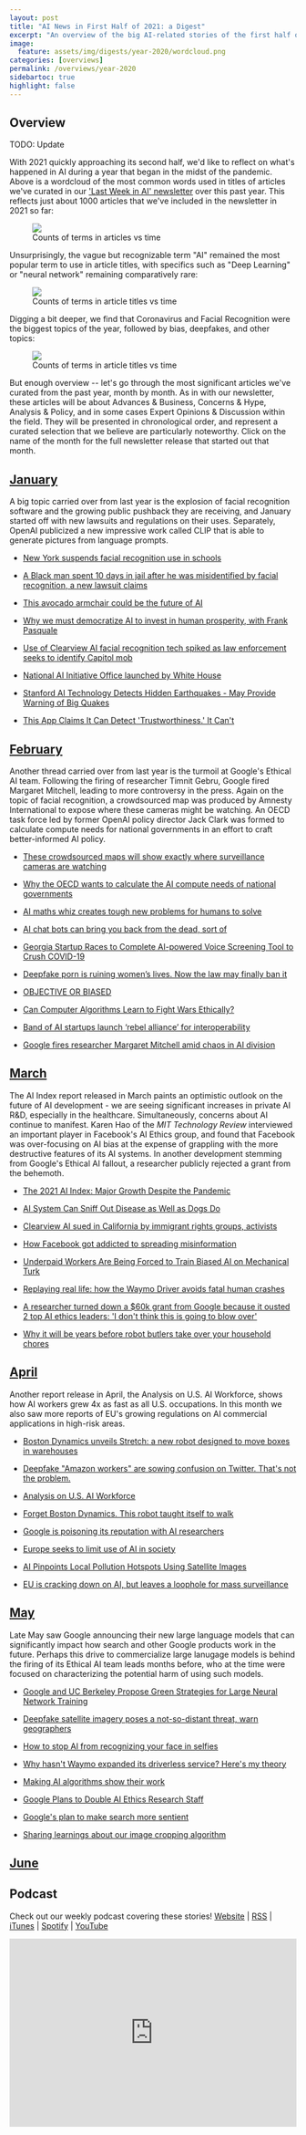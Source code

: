 ```yaml
---
layout: post
title: "AI News in First Half of 2021: a Digest"
excerpt: "An overview of the big AI-related stories of the first half of 2021"
image: 
  feature: assets/img/digests/year-2020/wordcloud.png
categories: [overviews]
permalink: /overviews/year-2020
sidebartoc: true
highlight: false
---
```

## Overview

TODO: Update

With 2021 quickly approaching its second half, we'd like to reflect on what's happened in AI during a year that began in the midst of the pandemic. Above is a wordcloud of the most common words used in titles of articles we've curated in our ['Last Week in AI' newsletter](https://lastweekin.ai/) over this past year. This reflects just about 1000 articles that we've included in the newsletter in 2021 so far:

<figure>
 <img class="postimage_75" src="{{ site.imgpath }}/digests/year-2020/counts.png"/>
 <figcaption> Counts of terms in articles vs time</figcaption>
</figure>

Unsurprisingly, the vague but recognizable term "AI" remained the most popular term to use in article titles, with specifics such as "Deep Learning" or "neural network" remaining comparatively rare:

<figure>
 <img class="postimage_75" src="{{ site.imgpath }}/digests/year-2020/terminology.png"/>
 <figcaption> Counts of terms in article titles vs time</figcaption>
</figure>

Digging a bit deeper, we find that Coronavirus and Facial Recognition were the biggest topics of the year, followed by bias, deepfakes, and other topics:

<figure>
 <img class="postimage_75" src="{{ site.imgpath }}/digests/year-2020/topics.png"/>
 <figcaption> Counts of terms in article titles vs time</figcaption>
</figure>

But enough overview -- let's go through the most significant articles we've curated from the past year, month by month. 
As in with our newsletter, these articles will be about Advances & Business, Concerns & Hype, Analysis & Policy, and in some cases Expert Opinions & Discussion within the field. 
They will be presented in chronological order, and represent a curated selection that we believe are particularly noteworthy. 
Click on the name of the month for the full newsletter release that started out that month.

## [January](https://lastweekin.ai/p/97)

A big topic carried over from last year is the explosion of facial recognition software and the growing public pushback they are receiving, and January started off with new lawsuits and regulations on their uses.
Separately, OpenAI publicized a new impressive work called CLIP that is able to generate pictures from language prompts.

* [New York suspends facial recognition use in schools](https://thehill.com/policy/technology/531350-new-york-suspends-facial-recognition-use-in-schools)
* [A Black man spent 10 days in jail after he was misidentified by facial recognition, a new lawsuit claims](https://www.businessinsider.com/black-man-facial-recognition-technology-crime-2020-12)

* [This avocado armchair could be the future of AI](https://www.technologyreview.com/2021/01/05/1015754/avocado-armchair-future-ai-openai-deep-learning-nlp-gpt3-computer-vision-common-sense/)
* [Why we must democratize AI to invest in human prosperity, with Frank Pasquale](https://pando.com/2021/01/05/why-we-must-democratize-AI-invest-human-prosperity-with-Frank-Pasquale/)

* [Use of Clearview AI facial recognition tech spiked as law enforcement seeks to identify Capitol mob](https://www.theverge.com/2021/1/10/22223349/clearview-ai-facial-recognition-law-enforcement-capitol-rioters)
* [National AI Initiative Office launched by White House](https://www.fedscoop.com/national-ai-initiative-office-launched/)

* [Stanford AI Technology Detects Hidden Earthquakes - May Provide Warning of Big Quakes](https://scitechdaily.com/stanford-ai-technology-detects-hidden-earthquakes-may-provide-warning-of-big-quakes/)
* [This App Claims It Can Detect 'Trustworthiness.' It Can't](https://www.vice.com/en/article/akd4bg/this-app-claims-it-can-detect-trustworthiness-it-cant)

## [February](https://lastweekin.ai/p/101)

Another thread carried over from last year is the turmoil at Google's Ethical AI team. 
Following the firing of researcher Timnit Gebru, Google fired Margaret Mitchell, leading to more controversy in the press.
Again on the topic of facial recognition, a crowdsourced map was produced by Amnesty International to expose where these cameras might be watching. An OECD task force led by former OpenAI policy director Jack Clark was formed to calculate compute needs for national governments in an effort to craft better-informed AI policy. 

* [These crowdsourced maps will show exactly where surveillance cameras are watching](https://www.fastcompany.com/90596320/amnesty-international-crowdsourced-facial-recognition-map)
* [Why the OECD wants to calculate the AI compute needs of national governments](https://venturebeat.com/2021/01/26/why-the-oecd-wants-to-calculate-the-ai-compute-needs-of-national-governments/)

* [AI maths whiz creates tough new problems for humans to solve](https://www.nature.com/articles/d41586-021-00304-8)
* [AI chat bots can bring you back from the dead, sort of](https://www.washingtonpost.com/technology/2021/02/04/chat-bots-reincarnation-dead/)

* [Georgia Startup Races to Complete AI-powered Voice Screening Tool to Crush COVID-19](https://www.prnewswire.com/news-releases/georgia-startup-races-to-complete-ai-powered-voice-screening-tool-to-crush-covid-19-301226120.html)
* [Deepfake porn is ruining women’s lives. Now the law may finally ban it](https://www.technologyreview.com/2021/02/12/1018222/deepfake-revenge-porn-coming-ban/)

* [OBJECTIVE OR BIASED](https://web.br.de/interaktiv/ki-bewerbung/en/)
* [Can Computer Algorithms Learn to Fight Wars Ethically?](https://www.washingtonpost.com/magazine/2021/02/17/pentagon-funds-killer-robots-but-ethics-are-under-debate/)

* [Band of AI startups launch ‘rebel alliance’ for interoperability](https://venturebeat.com/2021/02/24/band-of-ai-startups-launch-rebel-alliance-for-interoperability/)
* [Google fires researcher Margaret Mitchell amid chaos in AI division](https://www.cnet.com/news/google-fires-researcher-margaret-mitchell-amid-chaos-in-ai-division/)

## [March](https://lastweekin.ai/p/106)

The AI Index report released in March paints an optimistic outlook on the future of AI development - we are seeing significant increases in private AI R&D, especially in the healthcare. Simultaneously, concerns about AI continue to manifest. Karen Hao of the _MIT Technology Review_ interviewed an important player in Facebook's AI Ethics group, and found that Facebook was over-focusing on AI bias at the expense of grappling with the more destructive features of its AI systems. In another development stemming from Google's Ethical AI fallout, a researcher publicly rejected a grant from the behemoth. 

* [The 2021 AI Index: Major Growth Despite the Pandemic](https://hai.stanford.edu/blog/2021-ai-index-major-growth-despite-pandemic)
* [AI System Can Sniff Out Disease as Well as Dogs Do](https://www.scientificamerican.com/article/ai-system-can-sniff-out-disease-as-well-as-dogs-do/)

* [Clearview AI sued in California by immigrant rights groups, activists](https://www.cnn.com/2021/03/09/tech/clearview-ai-mijente-lawsuit/index.html)
* [How Facebook got addicted to spreading misinformation](https://www.technologyreview.com/2021/03/11/1020600/facebook-responsible-ai-misinformation/)

* [Underpaid Workers Are Being Forced to Train Biased AI on Mechanical Turk](https://www.vice.com/en/article/88apnv/underpaid-workers-are-being-forced-to-train-biased-ai-on-mechanical-turk)
* [Replaying real life: how the Waymo Driver avoids fatal human crashes](https://ltad.com/news/replaying-real-life-how-the-waymo-driver-avoids-fatal-human-crashes.html)

* [A researcher turned down a $60k grant from Google because it ousted 2 top AI ethics leaders: 'I don't think this is going to blow over'](https://www.businessinsider.com/ai-researcher-rejects-google-grant-fired-timnit-gebru-margaret-mitchell-2021-3)
* [Why it will be years before robot butlers take over your household chores](https://www.washingtonpost.com/technology/2021/03/23/future-robots-home-jetsons/)

## [April](https://lastweekin.ai/p/110)

Another report release in April, the Analysis on U.S. AI Workforce, shows how AI workers grew 4x as fast as all U.S. occupations.
In this month we also saw more reports of EU's growing regulations on AI commercial applications in high-risk areas.

* [Boston Dynamics unveils Stretch: a new robot designed to move boxes in warehouses](https://www.theverge.com/2021/3/29/22349978/boston-dynamics-stretch-robot-warehouse-logistics)
* [Deepfake "Amazon workers" are sowing confusion on Twitter. That's not the problem.](https://www.technologyreview.com/2021/03/31/1021487/deepfake-amazon-workers-are-sowing-confusion-on-twitter-thats-not-the-problem/#Echobox=1617203832)

* [Analysis on U.S. AI Workforce](https://cset.georgetown.edu/research/u-s-ai-workforce/)
* [Forget Boston Dynamics. This robot taught itself to walk](https://www.technologyreview.com/2021/04/08/1022176/boston-dynamics-cassie-robot-walk-reinforcement-learning-ai/)

* [Google is poisoning its reputation with AI researchers](https://www.theverge.com/2021/4/13/22370158/google-ai-ethics-timnit-gebru-margaret-mitchell-firing-reputation)
* [Europe seeks to limit use of AI in society](https://www.bbc.com/news/technology-56745730)

* [AI Pinpoints Local Pollution Hotspots Using Satellite Images](https://pratt.duke.edu/about/news/ai-pinpoints-local-pollution-hotspots-using-satellite-images)
* [EU is cracking down on AI, but leaves a loophole for mass surveillance](https://www.themandarin.com.au/154636-eu-is-cracking-down-on-ai-but-leaves-a-loophole-for-mass-surveillance/)

## [May](https://lastweekin.ai/p/114)

Late May saw Google announcing their new large language models that can significantly impact how search and other Google products work in the future.
Perhaps this drive to commercialize large lanugage models is behind the firing of its Ethical AI team leads months before, who at the time were focused on characterizing the potential harm of using such models.

* [Google and UC Berkeley Propose Green Strategies for Large Neural Network Training](https://syncedreview.com/2021/04/26/deepmind-podracer-tpu-based-rl-frameworks-deliver-exceptional-performance-at-low-cost-5/)
* [Deepfake satellite imagery poses a not-so-distant threat, warn geographers](https://www.theverge.com/2021/4/27/22403741/deepfake-geography-satellite-imagery-ai-generated-fakes-threat)

* [How to stop AI from recognizing your face in selfies](https://www.technologyreview.com/2021/05/05/1024613/stop-ai-recognizing-your-face-selfies-machine-learning-facial-recognition-clearview/)
* [Why hasn't Waymo expanded its driverless service? Here's my theory](https://arstechnica.com/cars/2021/05/why-hasnt-waymo-expanded-its-driverless-service-heres-my-theory/)

* [Making AI algorithms show their work](https://www.sciencedaily.com/releases/2021/05/210513142451.htm)
* [Google Plans to Double AI Ethics Research Staff](https://www.wsj.com/articles/google-plans-to-double-ai-ethics-research-staff-11620749048)

* [Google's plan to make search more sentient](https://www.vox.com/22442624/google-mum-lamda-ai-search-artificial-intelligence)
* [Sharing learnings about our image cropping algorithm](https://blog.twitter.com/engineering/en_us/topics/insights/2021/sharing-learnings-about-our-image-cropping-algorithm.html)

## [June](https://lastweekin.ai/p/118)


## Podcast

Check out our weekly podcast covering these stories!
[Website](https://aitalk.podbean.com) \|
[RSS](https://feed.podbean.com/aitalk/feed.xml) \| 
[iTunes](https://podcasts.apple.com/us/podcast/lets-talk-ai/id1502782720) \|
[Spotify](https://open.spotify.com/show/17HiNdxcoKJLLNibIAyUch) \| 
[YouTube](https://www.youtube.com/channel/UCKARTq-t5SPMzwtft8FWwnA)
<iframe title="Let's Talk AI" id="multi_iframe" class="podcast_embed"
 src="https://www.podbean.com/media/player/multi?playlist=http%3A%2F%2Fplaylist.podbean.com%2F7703921%2Fplaylist_multi.xml&vjs=1&kdsowie31j4k1jlf913=4975ccdd28d39e38bf5a1ccaf0c6ca4337fa996b&size=430&skin=9&episode_list_bg=%23ffffff&bg_left=%23000000&bg_mid=%230c5056&bg_right=%232a1844&podcast_title_color=%23c4c4c4&episode_title_color=%23ffffff&auto=0&share=1&fonts=Helvetica&download=0&rtl=0&show_playlist_recent_number=10&pbad=1" 
 scrolling="yes" allowfullscreen="" width="100%" height="330" frameborder="0"></iframe>
